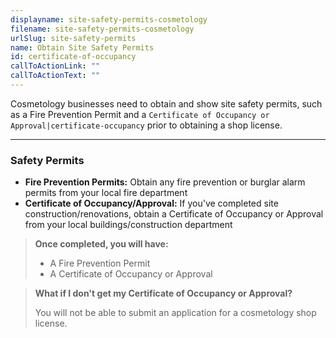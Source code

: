 ```yaml
---
displayname: site-safety-permits-cosmetology
filename: site-safety-permits-cosmetology
urlSlug: site-safety-permits
name: Obtain Site Safety Permits
id: certificate-of-occupancy
callToActionLink: ""
callToActionText: ""
---
```


Cosmetology businesses need to obtain and show site safety permits, such as a Fire Prevention Permit and a `Certificate of Occupancy or Approval|certificate-occupancy` prior to obtaining a shop license.

---

### Safety Permits

- **Fire Prevention Permits:** Obtain any fire prevention or burglar alarm permits from your local fire department
- **Certificate of Occupancy/Approval:** If you've completed site construction/renovations, obtain a Certificate of Occupancy or Approval from your local buildings/construction department

> **Once completed, you will have:**
>
> - A Fire Prevention Permit
> - A Certificate of Occupancy or Approval

> **What if I don't get my Certificate of Occupancy or Approval?**
>
> You will not be able to submit an application for a cosmetology shop license.

